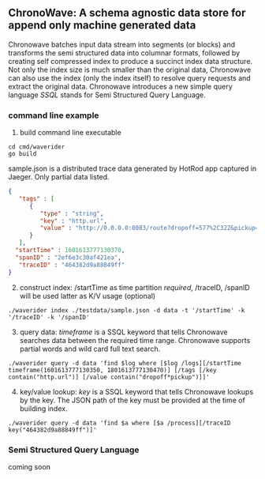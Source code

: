 ## ChronoWave: A schema agnostic data store for append only machine generated data

Chronowave batches input data stream into segments (or blocks) and transforms the semi structured data into columnar formats, followed by creating self compressed index to produce a succinct index data structure. 
Not only the index size is much smaller than the original data, Chronowave can also use the index (only the index itself) to resolve query requests and extract the original data. Chronowave introduces a new simple query language *SSQL* stands for Semi Structured Query Language.


### command line example

1. build command line executable
```shell script
cd cmd/waverider
go build
```

sample.json is a distributed trace data generated by HotRod app captured in Jaeger. Only partial data listed. 

```json
{
   "tags" : [
      {
         "type" : "string",
         "key" : "http.url",
         "value" : "http://0.0.0.0:8083/route?dropoff=577%2C322&pickup=516%2C208"
      }
   ],
  "startTime" : 1601613777130370,
  "spanID" : "2ef6e3c30af421ea",
   "traceID" : "464382d9a88849ff"
}
```

2. construct index: /startTime as time partition *required*, /traceID, /spanID will be used latter as K/V usage (optional)
```shell script
./waverider index ./testdata/sample.json -d data -t '/startTime' -k '/traceID' -k '/spanID'
```

3. query data: *timeframe* is a SSQL keyword that tells Chronowave searches data between the required time range.
Chronowave supports partial words and wild card full text search.
```shell script
./waverider query -d data 'find $log where [$log /logs][/startTime timeframe(1601613777130350, 1801613777130470)] [/tags [/key contain("http.url")] [/value contain("dropoff*pickup")]]'
```

4. key/value lookup: *key* is a SSQL keyword that tells Chronowave lookups by the key. The JSON path of the key must be provided at the time of building index.
```shell script
./waverider query -d data 'find $a where [$a /process][/traceID key("464382d9a88849ff")]'
```

### Semi Structured Query Language
coming soon
